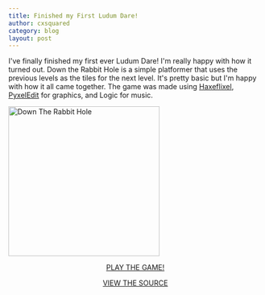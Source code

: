 ```yaml
---
title: Finished my First Ludum Dare!
author: cxsquared
category: blog
layout: post
---
```

I've finally finished my first ever Ludum Dare! I'm really happy with how it turned out. Down the Rabbit Hole is a simple platformer that uses the previous levels as the tiles for the next level. It's pretty basic but I'm happy with how it all came together. The game was made using [Haxeflixel](haxeflixel.com/), [PyxelEdit](http://pyxeledit.com/) for graphics, and Logic for music.

[<img class="alignnone size-medium wp-image-417980 aligncenter" src="http://ludumdare.com/compo/wp-content/uploads/2014/12/17-300x298.png" alt="Down The Rabbit Hole" width="300" height="298" />][1] 

<p style="text-align: center;">
  <a href="http://ludumdare.com/compo/ludum-dare-31/?action=preview&uid=23711" target="_blank">PLAY THE GAME!</a>
</p>

<p style="text-align: center;">
  <a href="https://github.com/cxsquared/LD_OneScreen" target="_blank">VIEW THE SOURCE</a>
</p>

&nbsp;

 [1]: http://ludumdare.com/compo/wp-content/uploads/2014/12/17.png

